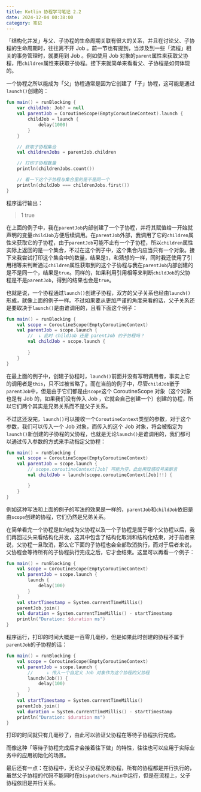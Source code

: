 ```yaml
---
title: Kotlin 协程学习笔记 2.2
date: 2024-12-04 00:38:00
category: 笔记
---
```

「结构化并发」与父、子协程的生命周期关联有很大的关系，并且在讨论父、子协程的生命周期时，往往离不开 Job 。前一节也有提到，当涉及到一些「流程」相关的事务管理时，就要用到 Job 。例如使用 Job 对象的`parent`属性来获取父协程，用`children`属性来获取子协程。接下来就简单来看看父、子协程是如何体现的。

<!-- more -->

一个协程之所以能成为「父」协程通常是因为它创建了「子」协程，这可能是通过`launch()`创建的：

```kotlin
fun main() = runBlocking {
    var childJob: Job? = null
    val parentJob = CoroutineScope(EmptyCoroutineContext).launch {
        childJob = launch {
            delay(1000)
        }
    }

    // 获取子协程集合
    val childrenJobs = parentJob.children

    // 打印子协程数量
    println(childrenJobs.count())

    // 看一下这个子协程与集合里的是不是同一个
    println(childJob === childrenJobs.first())
}
```

程序运行输出：

> 1
> true

在上面的例子中，我在`parentJob`内部创建了一个子协程，并将其赋值给一开始就声明的变量`childJob`方便后续调用。在`parentJob`外部，我调用了它的`children`属性来获取它的子协程，由于`parentJob`可能不止有一个子协程，所以`children`属性实际上返回的是一个集合，不过在这个例子中，这个集合内应当只有一个对象。接下来我尝试打印这个集合中的数量，结果是`1`，和猜想的一样，同时我还使用了引用相等来判断通过`children`属性获取到的这个子协程与我在`parentJob`内部创建的是不是同一个，结果是`true`。同样的，如果利用引用相等来判断`childJob`的父协程是不是`parentJob`，得到的结果也会是`true`。

也就是说，一个协程通过`launch()`创建子协程，双方的父子关系也经由`launch()`形成，就像上面的例子一样。不过如果要从更加严谨的角度来看的话，父子关系还是要取决于`launch()`是由谁调用的，且看下面这个例子：

```kotlin
fun main() = runBlocking {
    val scope = CoroutineScope(EmptyCoroutineContext)
    val parentJob = scope.launch {
        //  ↓ 此时 childJob 还是 parentJob 的子协程吗？
        val childJob = scope.launch {
            
        }
    }
}
```

在最上面的例子中，创建子协程时，`launch()`前面并没有写明调用者，事实上它的调用者是`this`，只不过被省略了。而在当前的例子中，尽管`childJob`嵌于`parentJob`中，但是由于它们都是由`scope`这个 CoroutineScope 对象（这个对象也是有 Job 的，如果我们没有传入 Job ，它就会自己创建一个）创建的协程，所以它们两个其实是兄弟关系而不是父子关系。

不过这还没完，`launch()`可以接收一个`CoroutineContext`类型的参数，对于这个参数，我们可以传入一个 Job 对象，而传入的这个 Job 对象，将会被指定为`launch()`新创建的子协程的父协程，也就是无论`launch()`是谁调用的，我们都可以通过传入参数的方式来手动指定父协程：

```kotlin
fun main() = runBlocking {
    val scope = CoroutineScope(EmptyCoroutineContext)
    val parentJob = scope.launch {
        // scope.coroutineContext[Job] 可能为空，此处用双感叹号来断言
        val childJob = launch(scope.coroutineContext[Job]!!) {

        }
    }
}
```

例如这种写法和上面的例子的写法的效果是一样的，`parentJob`和`childJob`依旧是由`scope`创建的协程，它们仍然是兄弟关系。

在简单看完一个协程是如何成为父协程以及一个子协程是属于哪个父协程以后，我们再回过头来看结构化并发，这其中包含了结构化取消和结构化结束，对于前者来说，父协程一旦取消，那么它下面的子协程也会全部取消执行，而对于后者来说，父协程会等待所有的子协程执行完成之后，它才会结束。这里可以再看一个例子：

```kotlin
fun main() = runBlocking {
    val scope = CoroutineScope(EmptyCoroutineContext)
    val parentJob = scope.launch {
        launch {
            delay(100)
        }
    }
    val startTimestamp = System.currentTimeMillis()
    parentJob.join()
    val duration = System.currentTimeMillis() - startTimestamp
    println("Duration: $duration ms")
}
```

程序运行，打印的时间大概是一百零几毫秒，但是如果此时创建的协程不属于`parentJob`的子协程的话：

```kotlin
fun main() = runBlocking {
    val scope = CoroutineScope(EmptyCoroutineContext)
    val parentJob = scope.launch {
        //     ↓ 传入一个自定义 Job 对象作为这个协程的父协程
        launch(Job()) {
            delay(100)
        }
    }
    val startTimestamp = System.currentTimeMillis()
    parentJob.join()
    val duration = System.currentTimeMillis() - startTimestamp
    println("Duration: $duration ms")
}
```

打印的时间就只有几毫秒了，由此可以验证父协程在等待子协程执行完成。

而像这种「等待子协程完成后才会接着往下做」的特性，往往也可以应用于实际业务中的应用初始化的场景。

最后还有一点：在协程中，无论父子协程兄弟协程，所有的协程都是并行执行的，虽然父子协程的代码不能同时在`Dispatchers.Main`中运行，但是在流程上，父子协程依旧是并行关系。